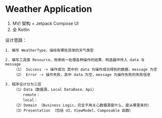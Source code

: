 # Weather Application

1. MVI 架构 + Jetpack Compose UI 
2. 全 Kotlin

设计思路：

    1. 编写 WeatherType，描绘有哪些具体的天气类型

    2. 编写工具类 Resource，用来统一处理各种操作的结果，构造器中传入 data 与 message
        （1） Success -> 操作成功 其中的 data 为操作成功得到的数据，message 为空
        （2） Error -> 操作失败，其中 data 为空，message 为操作失败的失败信息

    3. 程序设计分为三层
        （1）Data（数据源，Local DataBase，Api）
            remote：
            local：
        （2）Domain （Business Logic，完全不用关心数据源是什么，是从哪里来的）
        （3）Presentation （包括 UI，ViewModel，Composable 函数）